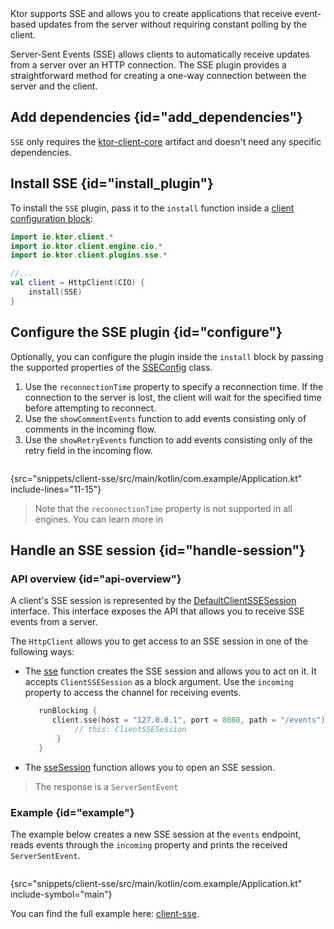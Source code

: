 [//]: # (title: Server-Sent Events)

<show-structure for="chapter" depth="2"/>

<tldr>
<var name="example_name" value="client-sse"/>
<include from="lib.topic" element-id="download_example"/>
</tldr>

<link-summary>
Ktor supports SSE and allows you to create applications that receive event-based updates from the server without requiring constant polling by the client.
</link-summary>

Server-Sent Events (SSE) allows clients to automatically receive updates from a server over an HTTP connection. 
The SSE plugin provides a straightforward method for creating a one-way connection between the server and the client. 

## Add dependencies {id="add_dependencies"}
`SSE` only requires the [ktor-client-core](client-dependencies.md) artifact and doesn't need any specific dependencies.


## Install SSE {id="install_plugin"}
To install the `SSE` plugin, pass it to the `install` function inside a [client configuration block](create-client.md#configure-client):

```kotlin
import io.ktor.client.*
import io.ktor.client.engine.cio.*
import io.ktor.client.plugins.sse.*

//...
val client = HttpClient(CIO) {
    install(SSE)
}
```
## Configure the SSE plugin {id="configure"}

[//]: # (TODO: Add link for SSEConfig)
Optionally, you can configure the plugin inside the `install` block by passing the supported properties of the [SSEConfig]() class.

1. Use the `reconnectionTime` property to specify a reconnection time.  If the connection to the server is lost, the client will wait for the specified time before attempting to reconnect.
2. Use the `showCommentEvents` function to add events consisting only of comments in the incoming flow.
3. Use the `showRetryEvents` function to add events consisting only of the retry field in the incoming flow.

```kotlin
```
{src="snippets/client-sse/src/main/kotlin/com.example/Application.kt" include-lines="11-15"}

> Note that the `reconnectionTime` property is not supported in all engines.
You can learn more in [](http-client_engines.md#configure)


## Handle an SSE session {id="handle-session"}
### API overview {id="api-overview"}

[//]: # (TODO: Add API links)

A client's SSE session is represented by the [DefaultClientSSESession]() interface.
This interface exposes the API that allows you to receive SSE events from a server.

The `HttpClient` allows you to get access to an SSE session in one of the following ways:


- The [sse]() function creates the SSE session and allows you to act on it. It accepts `ClientSSESession` as a block argument.
  Use the `incoming` property to access the channel for receiving events.

  ```kotlin
     runBlocking {
        client.sse(host = "127.0.0.1", port = 8080, path = "/events") {
             // this: ClientSSESession
         }
     }
  ```
- The [sseSession]() function allows you to open an SSE session.

> The response is a `ServerSentEvent`

### Example {id="example"}

The example below creates a new SSE session at the `events` endpoint,
reads events through the `incoming` property and prints the received `ServerSentEvent`.

```kotlin
```
{src="snippets/client-sse/src/main/kotlin/com.example/Application.kt" include-symbol="main"}


You can find the full example here: [client-sse](https://github.com/ktorio/ktor-documentation/tree/%ktor_version%/codeSnippets/snippets/client-sse).

